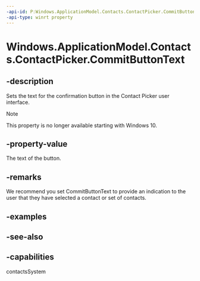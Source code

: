 ```yaml
---
-api-id: P:Windows.ApplicationModel.Contacts.ContactPicker.CommitButtonText
-api-type: winrt property
---
```


<!-- Property syntax
public string CommitButtonText { get;  set; }
-->

# Windows.ApplicationModel.Contacts.ContactPicker.CommitButtonText

## -description
Sets the text for the confirmation button in the Contact Picker user interface.

> [!NOTE]
> This property is no longer available starting with Windows 10.

## -property-value
The text of the button.

## -remarks
We recommend you set CommitButtonText to provide an indication to the user that they have selected a contact or set of contacts.

## -examples

## -see-also

## -capabilities
contactsSystem
